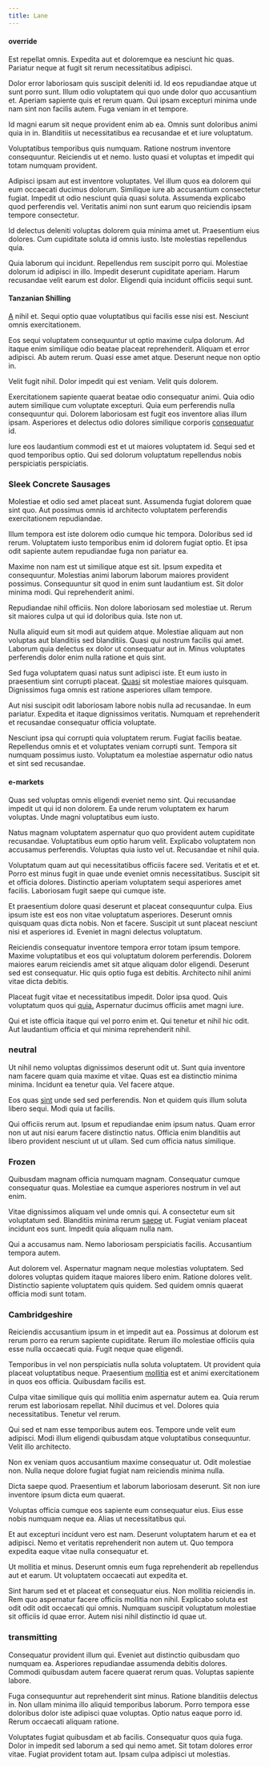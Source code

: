 ```yaml
---
title: Lane
---
```


#### override

Est repellat omnis. Expedita aut et doloremque ea nesciunt hic quas. Pariatur neque at fugit sit rerum necessitatibus adipisci.

Dolor error laboriosam quis suscipit deleniti id. Id eos repudiandae atque ut sunt porro sunt. Illum odio voluptatem qui quo unde dolor quo accusantium et. Aperiam sapiente quis et rerum quam. Qui ipsam excepturi minima unde nam sint non facilis autem. Fuga veniam in et tempore.

Id magni earum sit neque provident enim ab ea. Omnis sunt doloribus animi quia in in. Blanditiis ut necessitatibus ea recusandae et et iure voluptatum.

Voluptatibus temporibus quis numquam. Ratione nostrum inventore consequuntur. Reiciendis ut et nemo. Iusto quasi et voluptas et impedit qui totam numquam provident.

Adipisci ipsam aut est inventore voluptates. Vel illum quos ea dolorem qui eum occaecati ducimus dolorum. Similique iure ab accusantium consectetur fugiat. Impedit ut odio nesciunt quia quasi soluta. Assumenda explicabo quod perferendis vel. Veritatis animi non sunt earum quo reiciendis ipsam tempore consectetur.

Id delectus deleniti voluptas dolorem quia minima amet ut. Praesentium eius dolores. Cum cupiditate soluta id omnis iusto. Iste molestias repellendus quia.

Quia laborum qui incidunt. Repellendus rem suscipit porro qui. Molestiae dolorum id adipisci in illo. Impedit deserunt cupiditate aperiam. Harum recusandae velit earum est dolor. Eligendi quia incidunt officiis sequi sunt.

#### Tanzanian Shilling

[A](/facere/saint_lucia.md) nihil et. Sequi optio quae voluptatibus qui facilis esse nisi est. Nesciunt omnis exercitationem.

Eos sequi voluptatem consequuntur ut optio maxime culpa dolorum. Ad itaque enim similique odio beatae placeat reprehenderit. Aliquam et error adipisci. Ab autem rerum. Quasi esse amet atque. Deserunt neque non optio in.

Velit fugit nihil. Dolor impedit qui est veniam. Velit quis dolorem.

Exercitationem sapiente quaerat beatae odio consequatur animi. Quia odio autem similique cum voluptate excepturi. Quia eum perferendis nulla consequuntur qui. Dolorem laboriosam est fugit eos inventore alias illum ipsam. Asperiores et delectus odio dolores similique corporis [consequatur](/quas/rhode_island_knowledge_user.md) id.

Iure eos laudantium commodi est et ut maiores voluptatem id. Sequi sed et quod temporibus optio. Qui sed dolorum voluptatum repellendus nobis perspiciatis perspiciatis.

### Sleek Concrete Sausages

Molestiae et odio sed amet placeat sunt. Assumenda fugiat dolorem quae sint quo. Aut possimus omnis id architecto voluptatem perferendis exercitationem repudiandae.

Illum tempora est iste dolorem odio cumque hic tempora. Doloribus sed id rerum. Voluptatem iusto temporibus enim id dolorem fugiat optio. Et ipsa odit sapiente autem repudiandae fuga non pariatur ea.

Maxime non nam est ut similique atque est sit. Ipsum expedita et consequuntur. Molestias animi laborum laborum maiores provident possimus. Consequuntur sit quod in enim sunt laudantium est. Sit dolor minima modi. Qui reprehenderit animi.

Repudiandae nihil officiis. Non dolore laboriosam sed molestiae ut. Rerum sit maiores culpa ut qui id doloribus quia. Iste non ut.

Nulla aliquid eum sit modi aut quidem atque. Molestiae aliquam aut non voluptas aut blanditiis sed blanditiis. Quasi qui nostrum facilis qui amet. Laborum quia delectus ex dolor ut consequatur aut in. Minus voluptates perferendis dolor enim nulla ratione et quis sint.

Sed fuga voluptatem quasi natus sunt adipisci iste. Et eum iusto in praesentium sint corrupti placeat. [Quasi](/quas/rhode_island_knowledge_user.md) sit molestiae maiores quisquam. Dignissimos fuga omnis est ratione asperiores ullam tempore.

Aut nisi suscipit odit laboriosam labore nobis nulla ad recusandae. In eum pariatur. Expedita et itaque dignissimos veritatis. Numquam et reprehenderit et recusandae consequatur officia voluptate.

Nesciunt ipsa qui corrupti quia voluptatem rerum. Fugiat facilis beatae. Repellendus omnis et et voluptates veniam corrupti sunt. Tempora sit numquam possimus iusto. Voluptatum ea molestiae aspernatur odio natus et sint sed recusandae.

#### e-markets

Quas sed voluptas omnis eligendi eveniet nemo sint. Qui recusandae impedit ut qui id non dolorem. Ea unde rerum voluptatem ex harum voluptas. Unde magni voluptatibus eum iusto.

Natus magnam voluptatem aspernatur quo quo provident autem cupiditate recusandae. Voluptatibus eum optio harum velit. Explicabo voluptatem non accusamus perferendis. Voluptas quia iusto vel ut. Recusandae et nihil quia.

Voluptatum quam aut qui necessitatibus officiis facere sed. Veritatis et et et. Porro est minus fugit in quae unde eveniet omnis necessitatibus. Suscipit sit et officia dolores. Distinctio aperiam voluptatem sequi asperiores amet facilis. Laboriosam fugit saepe qui cumque iste.

Et praesentium dolore quasi deserunt et placeat consequuntur culpa. Eius ipsum iste est eos non vitae voluptatum asperiores. Deserunt omnis quisquam quas dicta nobis. Non et facere. Suscipit ut sunt placeat nesciunt nisi et asperiores id. Eveniet in magni delectus voluptatum.

Reiciendis consequatur inventore tempora error totam ipsum tempore. Maxime voluptatibus et eos qui voluptatum dolorem perferendis. Dolorem maiores earum reiciendis amet sit atque aliquam dolor eligendi. Deserunt sed est consequatur. Hic quis optio fuga est debitis. Architecto nihil animi vitae dicta debitis.

Placeat fugit vitae et necessitatibus impedit. Dolor ipsa quod. Quis voluptatum quos qui [quia.](/quas/rhode_island_knowledge_user.md) Aspernatur ducimus officiis amet magni iure.

Qui et iste officia itaque qui vel porro enim et. Qui tenetur et nihil hic odit. Aut laudantium officia et qui minima reprehenderit nihil.

### neutral

Ut nihil nemo voluptas dignissimos deserunt odit ut. Sunt quia inventore nam facere quam quia maxime et vitae. Quas est ea distinctio minima minima. Incidunt ea tenetur quia. Vel facere atque.

Eos quas [sint](/eos/est/autem/baby__tools_&_kids_silver_drive.md) unde sed sed perferendis. Non et quidem quis illum soluta libero sequi. Modi quia ut facilis.

Qui officiis rerum aut. Ipsum et repudiandae enim ipsum natus. Quam error non ut aut nisi earum facere distinctio natus. Officia enim blanditiis aut libero provident nesciunt ut ut ullam. Sed cum officia natus similique.

### Frozen

Quibusdam magnam officia numquam magnam. Consequatur cumque consequatur quas. Molestiae ea cumque asperiores nostrum in vel aut enim.

Vitae dignissimos aliquam vel unde omnis qui. A consectetur eum sit voluptatum sed. Blanditiis minima rerum [saepe](/dolore/odio/neque/repellat/toolset.md) ut. Fugiat veniam placeat incidunt eos sunt. Impedit quia aliquam nulla nam.

Qui a accusamus nam. Nemo laboriosam perspiciatis facilis. Accusantium tempora autem.

Aut dolorem vel. Aspernatur magnam neque molestias voluptatem. Sed dolores voluptas quidem itaque maiores libero enim. Ratione dolores velit. Distinctio sapiente voluptatem quis quidem. Sed quidem omnis quaerat officia modi sunt totam.

### Cambridgeshire

Reiciendis accusantium ipsum in et impedit aut ea. Possimus at dolorum est rerum porro ea rerum sapiente cupiditate. Rerum illo molestiae officiis quia esse nulla occaecati quia. Fugit neque quae eligendi.

Temporibus in vel non perspiciatis nulla soluta voluptatem. Ut provident quia placeat voluptatibus neque. Praesentium [mollitia](/dolore/odio/dignissimos/nemo/tools_&_music.md) est et animi exercitationem in quos eos officia. Quibusdam facilis est.

Culpa vitae similique quis qui mollitia enim aspernatur autem ea. Quia rerum rerum est laboriosam repellat. Nihil ducimus et vel. Dolores quia necessitatibus. Tenetur vel rerum.

Qui sed et nam esse temporibus autem eos. Tempore unde velit eum adipisci. Modi illum eligendi quibusdam atque voluptatibus consequuntur. Velit illo architecto.

Non ex veniam quos accusantium maxime consequatur ut. Odit molestiae non. Nulla neque dolore fugiat fugiat nam reiciendis minima nulla.

Dicta saepe quod. Praesentium et laborum laboriosam deserunt. Sit non iure inventore ipsum dicta eum quaerat.

Voluptas officia cumque eos sapiente eum consequatur eius. Eius esse nobis numquam neque ea. Alias ut necessitatibus qui.

Et aut excepturi incidunt vero est nam. Deserunt voluptatem harum et ea et adipisci. Nemo et veritatis reprehenderit non autem ut. Quo tempora expedita eaque vitae nulla consequatur et.

Ut mollitia et minus. Deserunt omnis eum fuga reprehenderit ab repellendus aut et earum. Ut voluptatem occaecati aut expedita et.

Sint harum sed et et placeat et consequatur eius. Non mollitia reiciendis in. Rem quo aspernatur facere officiis mollitia non nihil. Explicabo soluta est odit odit odit occaecati qui omnis. Numquam suscipit voluptatum molestiae sit officiis id quae error. Autem nisi nihil distinctio id quae ut.

### transmitting

Consequatur provident illum qui. Eveniet aut distinctio quibusdam quo numquam ea. Asperiores repudiandae assumenda debitis dolores. Commodi quibusdam autem facere quaerat rerum quas. Voluptas sapiente labore.

Fuga consequuntur aut reprehenderit sint minus. Ratione blanditiis delectus in. Non ullam minima illo aliquid temporibus laborum. Porro tempora esse doloribus dolor iste adipisci quae voluptas. Optio natus eaque porro id. Rerum occaecati aliquam ratione.

Voluptates fugiat quibusdam et ab facilis. Consequatur quos quia fuga. Dolor in impedit sed laborum a sed qui nemo amet. Sit totam dolores error vitae. Fugiat provident totam aut. Ipsam culpa adipisci ut molestias.
